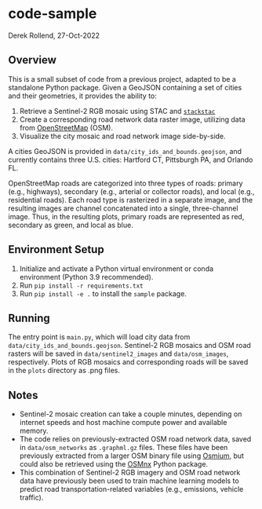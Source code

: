 # code-sample
Derek Rollend, 27-Oct-2022

## Overview
This is a small subset of code from a previous project, adapted to be a standalone Python package. Given a GeoJSON containing a set of cities and their geometries, it provides the ability to:
  1. Retrieve a Sentinel-2 RGB mosaic using STAC and [`stackstac`](https://stackstac.readthedocs.io/en/latest/)
  2. Create a corresponding road network data raster image, utilizing data from [OpenStreetMap](https://www.openstreetmap.org/) (OSM).
  3. Visualize the city mosaic and road network image side-by-side.

A cities GeoJSON is provided in `data/city_ids_and_bounds.geojson`, and currently contains three U.S. cities: Hartford CT, Pittsburgh PA, and Orlando FL.

OpenStreetMap roads are categorized into three types of roads: primary (e.g., highways), secondary (e.g., arterial or collector roads), and local (e.g., residential roads). Each road type is rasterized in a separate image, and the resulting images are channel concatenated into a single, three-channel image. Thus, in the resulting plots, primary roads are represented as red, secondary as green, and local as blue.

## Environment Setup
1. Initialize and activate a Python virtual environment or conda environment (Python 3.9 recommended).
2. Run `pip install -r requirements.txt`
3. Run `pip install -e .` to install the `sample` package.

## Running
The entry point is `main.py`, which will load city data from `data/city_ids_and_bounds.geojson`. Sentinel-2 RGB mosaics and OSM road rasters will be saved in `data/sentinel2_images` and `data/osm_images`, respectively. Plots of RGB mosaics and corresponding roads will be saved in the `plots` directory as .png files.

## Notes
* Sentinel-2 mosaic creation can take a couple minutes, depending on internet speeds and host machine compute power and available memory.
* The code relies on previously-extracted OSM road network data, saved in `data/osm_networks` as `.graphml.gz` files. These files have been previously extracted from a larger OSM binary file using [Osmium](https://osmcode.org/osmium-tool/), but could also be retrieved using the [OSMnx](https://osmnx.readthedocs.io/en/stable/) Python package.
* This combination of Sentinel-2 RGB imagery and OSM road network data have previously been used to train machine learning models to predict road transportation-related variables (e.g., emissions, vehicle traffic).
